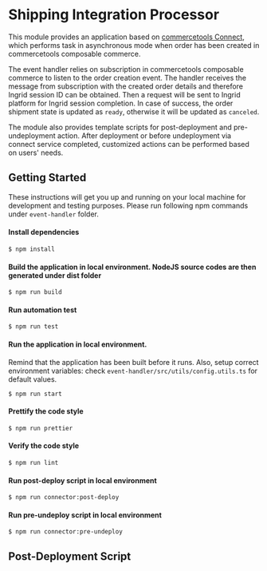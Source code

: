 # Shipping Integration Processor
This module provides an application based on [commercetools Connect](https://docs.commercetools.com/connect), which performs task in asynchronous mode when order has been created in commercetools composable commerce.

The event handler relies on subscription in commercetools composable commerce to listen to the order creation event. The handler receives the message from subscription with the created order details and therefore Ingrid session ID can be obtained. Then a request will be sent to Ingrid platform for Ingrid session completion. In case of success, the order shipment state is updated as `ready`, otherwise it will be updated as `canceled`. 

The module also provides template scripts for post-deployment and pre-undeployment action. After deployment or before undeployment via connect service completed, customized actions can be performed based on users' needs.

## Getting Started

These instructions will get you up and running on your local machine for development and testing purposes.
Please run following npm commands under `event-handler` folder.

#### Install dependencies
```
$ npm install
```
#### Build the application in local environment. NodeJS source codes are then generated under dist folder
```
$ npm run build
```
#### Run automation test
```
$ npm run test
```
#### Run the application in local environment. 
Remind that the application has been built before it runs. Also, setup correct environment variables: check `event-handler/src/utils/config.utils.ts` for default values.
```
$ npm run start
```

#### Prettify the code style
```
$ npm run prettier
```
#### Verify the code style
```
$ npm run lint
```
#### Run post-deploy script in local environment
```
$ npm run connector:post-deploy
```
#### Run pre-undeploy script in local environment
```
$ npm run connector:pre-undeploy
```

## Post-Deployment Script
